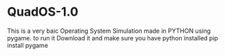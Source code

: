 # QuadOS-1.0
This is a very baic Operating System Simulation made in PYTHON using pygame. to run it Download it and make sure you have python installed pip install pygame
